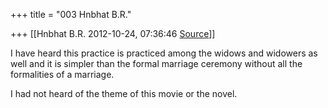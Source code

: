 +++
title = "003 Hnbhat B.R."

+++
[[Hnbhat B.R.	2012-10-24, 07:36:46 [Source](https://groups.google.com/g/bvparishat/c/246igwZYcBY)]]



I have heard this practice is practiced among the widows and widowers as well and it is simpler than the formal marriage ceremony without all the formalities of a marriage.  
  

I had not heard of the theme of this movie or the novel.

